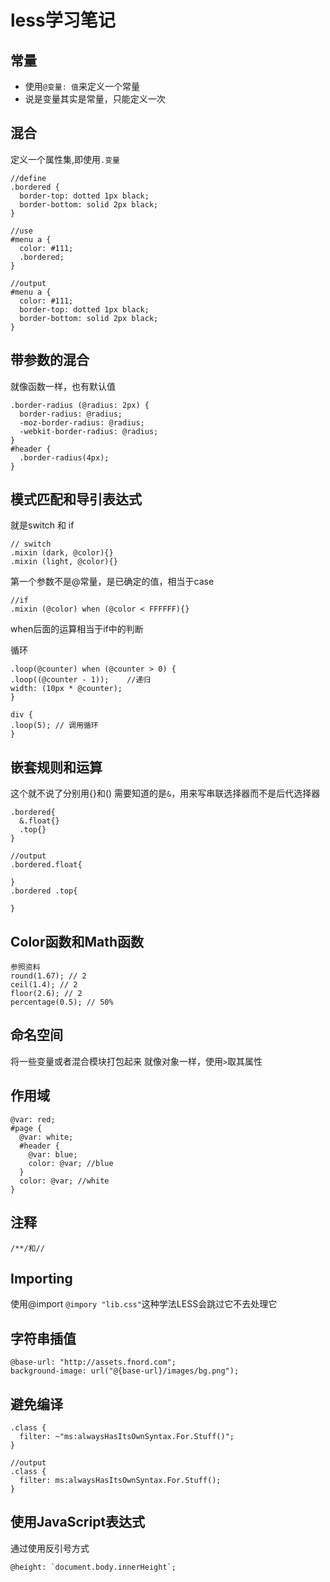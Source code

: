 # less学习笔记

## 常量
+ 使用`@变量: 值`来定义一个常量
+ 说是变量其实是常量，只能定义一次

## 混合
定义一个属性集,即使用`.变量`
```
//define
.bordered {
  border-top: dotted 1px black;
  border-bottom: solid 2px black;
}

//use
#menu a {
  color: #111;
  .bordered;
}

//output
#menu a {
  color: #111;
  border-top: dotted 1px black;
  border-bottom: solid 2px black;
}
```

## 带参数的混合
就像函数一样，也有默认值
```
.border-radius (@radius: 2px) {
  border-radius: @radius;
  -moz-border-radius: @radius;
  -webkit-border-radius: @radius;
}
#header {
  .border-radius(4px);
}
```

## 模式匹配和导引表达式
就是switch 和 if
```
// switch
.mixin (dark, @color){}
.mixin (light, @color){}
```
第一个参数不是@常量，是已确定的值，相当于case
```
//if
.mixin (@color) when (@color < FFFFFF){}
```
when后面的运算相当于if中的判断


循环
```
.loop(@counter) when (@counter > 0) {
.loop((@counter - 1));    //递归
width: (10px * @counter);
}

div {
.loop(5); // 调用循环
}
```

## 嵌套规则和运算
这个就不说了分别用{}和()
需要知道的是`&`，用来写串联选择器而不是后代选择器
```
.bordered{
  &.float{}
  .top{}
}

//output
.bordered.float{

}
.bordered .top{

}
```

## Color函数和Math函数
```
参照资料
round(1.67); // 2
ceil(1.4); // 2
floor(2.6); // 2
percentage(0.5); // 50%
```

## 命名空间
将一些变量或者混合模块打包起来
就像对象一样，使用`>`取其属性

## 作用域
```
@var: red;
#page {
  @var: white;
  #header {
    @var: blue;
    color: @var; //blue
  }
  color: @var; //white
}
```

## 注释
```
/**/和//
```

## Importing
使用@import
`@impory "lib.css"`这种学法LESS会跳过它不去处理它

## 字符串插值
```
@base-url: "http://assets.fnord.com";
background-image: url("@{base-url}/images/bg.png");
```

## 避免编译
```
.class {
  filter: ~"ms:alwaysHasItsOwnSyntax.For.Stuff()";
}

//output
.class {
  filter: ms:alwaysHasItsOwnSyntax.For.Stuff();
}
```

## 使用JavaScript表达式
通过使用反引号方式
```
@height: `document.body.innerHeight`;
```
